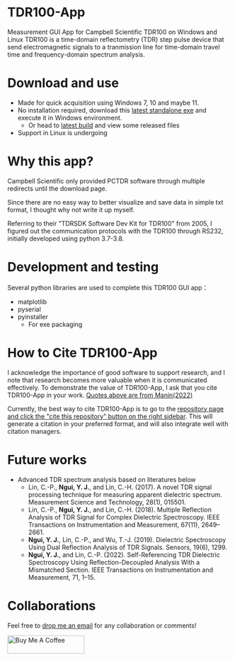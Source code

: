 # TDR100-App
Measurement GUI App for Campbell Scientific TDR100 on Windows and Linux
TDR100 is a time-domain reflectometry (TDR) step pulse device that send electromagnetic signals to a tranmission line for time-domain travel time and frequency-domain spectrum analysis.

# Download and use
- Made for quick acquisition using Windows 7, 10 and maybe 11.
- No installation required, download this [latest standalone exe](v1.0.1/tdr100_app.exe) and execute it in Windows environment.
	- Or head to [latest build](v1.0.1) and view some released files
- Support in Linux is undergoing

# Why this app?
Campbell Scientific only provided PCTDR software through multiple redirects until the download page. 

Since there are no easy way to better visualize and save data in simple txt format, I thought why not write it up myself.

Referring to their "TDRSDK Software Dev Kit for TDR100" from 2005, I figured out the communication protocols with the TDR100 through RS232, initially developed using python 3.7-3.8.

# Development and testing
Several python libraries are used to complete this TDR100 GUI app：
- matplotlib
- pyserial
- pyinstaller
	- For exe packaging

# How to Cite TDR100-App
I acknowledge the importance of good software to support research, and I note that research becomes more valuable when it is communicated effectively. To demonstrate the value of TDR100-App, I ask that you cite TDR100-App in your work. 
[Quotes above are from Manin(2022)](https://github.com/ManimCommunity/manim)

Currently, the best way to cite TDR100-App is to go to the [repository page and click the "cite this repository" button on the right sidebar](https://github.com/flyercarol/tdr100). This will generate a citation in your preferred format, and will also integrate well with citation managers.

# Future works
- Advanced TDR spectrum analysis based on literatures below
  - Lin, C.-P., **Ngui, Y. J.**, and Lin, C.-H. (2017). A novel TDR signal processing technique for measuring apparent dielectric spectrum. Measurement Science and Technology, 28(1), 015501.
  - Lin, C.-P., **Ngui, Y. J.**, and Lin, C.-H. (2018). Multiple Reflection Analysis of TDR Signal for Complex Dielectric Spectroscopy. IEEE Transactions on Instrumentation and Measurement, 67(11), 2649–2661.
  - **Ngui, Y. J.**, Lin, C.-P., and Wu, T.-J. (2019). Dielectric Spectroscopy Using Dual Reflection Analysis of TDR Signals. Sensors, 19(6), 1299.
  - **Ngui, Y. J.**, and Lin, C.-P. (2022). Self-Referencing TDR Dielectric Spectroscopy Using Reflection-Decoupled Analysis With a Mismatched Section. IEEE Transactions on Instrumentation and Measurement, 71, 1–15.

# Collaborations
Feel free to <a href='mailto:yinjeh.ngui@gmail.com'>drop me an email</a> for any collaboration or comments!


<a href="https://www.buymeacoffee.com/flyercarol" target="_blank"><img src="https://cdn.buymeacoffee.com/buttons/default-orange.png" alt="Buy Me A Coffee" height="41" width="174"></a>

